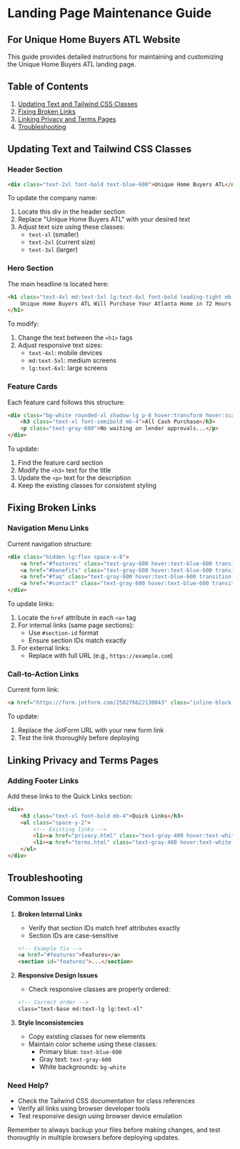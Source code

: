 # Landing Page Maintenance Guide
## For Unique Home Buyers ATL Website

This guide provides detailed instructions for maintaining and customizing the Unique Home Buyers ATL landing page.

## Table of Contents
1. [Updating Text and Tailwind CSS Classes](#updating-text-and-tailwind-css-classes)
2. [Fixing Broken Links](#fixing-broken-links)
3. [Linking Privacy and Terms Pages](#linking-privacy-and-terms-pages)
4. [Troubleshooting](#troubleshooting)

## Updating Text and Tailwind CSS Classes

### Header Section
```html
<div class="text-2xl font-bold text-blue-600">Unique Home Buyers ATL</div>
```
To update the company name:
1. Locate this div in the header section
2. Replace "Unique Home Buyers ATL" with your desired text
3. Adjust text size using these classes:
   - `text-xl` (smaller)
   - `text-2xl` (current size)
   - `text-3xl` (larger)

### Hero Section
The main headline is located here:
```html
<h1 class="text-4xl md:text-5xl lg:text-6xl font-bold leading-tight mb-8 bg-gradient-to-r from-blue-600 to-purple-600 bg-clip-text text-transparent">
    Unique Home Buyers ATL Will Purchase Your Atlanta Home in 72 Hours
</h1>
```
To modify:
1. Change the text between the `<h1>` tags
2. Adjust responsive text sizes:
   - `text-4xl`: mobile devices
   - `md:text-5xl`: medium screens
   - `lg:text-6xl`: large screens

### Feature Cards
Each feature card follows this structure:
```html
<div class="bg-white rounded-xl shadow-lg p-8 hover:transform hover:scale-105 transition-all duration-300">
    <h3 class="text-xl font-semibold mb-4">All Cash Purchase</h3>
    <p class="text-gray-600">No waiting on lender approvals...</p>
</div>
```
To update:
1. Find the feature card section
2. Modify the `<h3>` text for the title
3. Update the `<p>` text for the description
4. Keep the existing classes for consistent styling

## Fixing Broken Links

### Navigation Menu Links
Current navigation structure:
```html
<div class="hidden lg:flex space-x-8">
    <a href="#features" class="text-gray-600 hover:text-blue-600 transition-colors duration-300">Features</a>
    <a href="#benefits" class="text-gray-600 hover:text-blue-600 transition-colors duration-300">Benefits</a>
    <a href="#faq" class="text-gray-600 hover:text-blue-600 transition-colors duration-300">FAQ</a>
    <a href="#contact" class="text-gray-600 hover:text-blue-600 transition-colors duration-300">Contact</a>
</div>
```
To update links:
1. Locate the `href` attribute in each `<a>` tag
2. For internal links (same page sections):
   - Use `#section-id` format
   - Ensure section IDs match exactly
3. For external links:
   - Replace with full URL (e.g., `https://example.com`)

### Call-to-Action Links
Current form link:
```html
<a href="https://form.jotform.com/250276622130043" class="inline-block bg-blue-600 text-white...">
```
To update:
1. Replace the JotForm URL with your new form link
2. Test the link thoroughly before deploying

## Linking Privacy and Terms Pages

### Adding Footer Links
Add these links to the Quick Links section:
```html
<div>
    <h3 class="text-xl font-bold mb-4">Quick Links</h3>
    <ul class="space-y-2">
        <!-- Existing links -->
        <li><a href="privacy.html" class="text-gray-400 hover:text-white transition-colors duration-300">Privacy Policy</a></li>
        <li><a href="terms.html" class="text-gray-400 hover:text-white transition-colors duration-300">Terms of Service</a></li>
    </ul>
</div>
```

## Troubleshooting

### Common Issues

1. **Broken Internal Links**
   - Verify that section IDs match href attributes exactly
   - Section IDs are case-sensitive
   ```html
   <!-- Example fix -->
   <a href="#features">Features</a>
   <section id="features">...</section>
   ```

2. **Responsive Design Issues**
   - Check responsive classes are properly ordered:
   ```html
   <!-- Correct order -->
   class="text-base md:text-lg lg:text-xl"
   ```

3. **Style Inconsistencies**
   - Copy existing classes for new elements
   - Maintain color scheme using these classes:
     - Primary blue: `text-blue-600`
     - Gray text: `text-gray-600`
     - White backgrounds: `bg-white`

### Need Help?
- Check the Tailwind CSS documentation for class references
- Verify all links using browser developer tools
- Test responsive design using browser device emulation

Remember to always backup your files before making changes, and test thoroughly in multiple browsers before deploying updates.